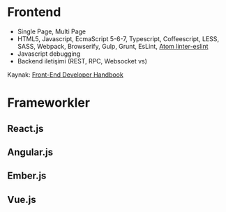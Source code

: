 # Frontend

* Single Page, Multi Page
* HTML5, Javascript, EcmaScript 5-6-7, Typescript, Coffeescript, LESS, SASS, Webpack, Browserify, Gulp, Grunt,  EsLint, [Atom linter-eslint](https://atom.io/packages/linter-eslint)
* Javascript debugging
* Backend iletişimi \(REST, RPC, Websocket vs\)

Kaynak: [Front-End Developer Handbook](http://www.frontendhandbook.com/)



# Frameworkler

## React.js

## Angular.js

## Ember.js

## Vue.js

